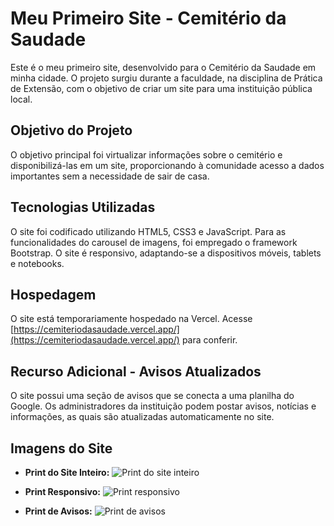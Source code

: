 # Meu Primeiro Site - Cemitério da Saudade

Este é o meu primeiro site, desenvolvido para o Cemitério da Saudade em minha cidade. O projeto surgiu durante a faculdade, na disciplina de Prática de Extensão, com o objetivo de criar um site para uma instituição pública local.

## Objetivo do Projeto

O objetivo principal foi virtualizar informações sobre o cemitério e disponibilizá-las em um site, proporcionando à comunidade acesso a dados importantes sem a necessidade de sair de casa.

## Tecnologias Utilizadas

O site foi codificado utilizando HTML5, CSS3 e JavaScript. Para as funcionalidades do carousel de imagens, foi empregado o framework Bootstrap. O site é responsivo, adaptando-se a dispositivos móveis, tablets e notebooks.

## Hospedagem

O site está temporariamente hospedado na Vercel. Acesse [https://cemiteriodasaudade.vercel.app/](https://cemiteriodasaudade.vercel.app/) para conferir.
## Recurso Adicional - Avisos Atualizados

O site possui uma seção de avisos que se conecta a uma planilha do Google. Os administradores da instituição podem postar avisos, notícias e informações, as quais são atualizadas automaticamente no site.
## Imagens do Site

- **Print do Site Inteiro:**
  ![Print do site inteiro](https://github.com/AthosTelini/WebSite-cemiterio/assets/116104526/12b02fb0-bfc1-4878-81ac-b79b2be138be)

- **Print Responsivo:**
  ![Print responsivo ](https://github.com/AthosTelini/WebSite-cemiterio/assets/116104526/0da1df19-f89e-42a2-afe9-a93b988fb731)

- **Print de Avisos:**
  ![Print de avisos](https://github.com/AthosTelini/WebSite-cemiterio/assets/116104526/d2c6b3f9-e143-4655-ac75-17d58e6a10c7)
